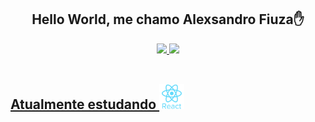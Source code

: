 <div align="center">
  <h2>
    Hello World,  me chamo Alexsandro Fiuza✋
  </h2> 
</div> 

<div align="center">
  <a href="https://github.com/Alexsandro-Fiuza">
  <img height="180em" src="https://github-readme-stats.vercel.app/api?username=Alexsandro-Fiuza&show_icons=true&theme=dracula" />
  <img height="180em" src="https://github-readme-stats.vercel.app/api/top-langs/?username=Alexsandro-Fiuza&layout=compact&langs_count=7&theme=dracula"/>
</div><br/>
  
  
 

  <h2>Atualmente estudando <a href="https://react.dev/" target="_blank"> <img width="40" heigth="40"                   
src="https://raw.githubusercontent.com/devicons/devicon/master/icons/react/react-original-wordmark.svg"></a>
  </h2>
</div>

